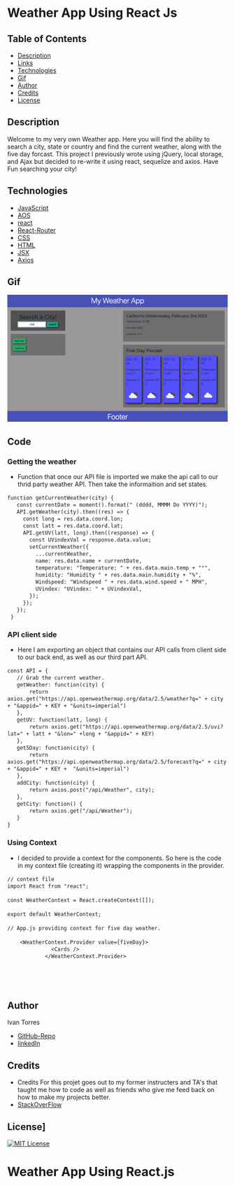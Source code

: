 # Weather App Using React Js

## Table of Contents
* [Description](#Description)
* [Links](#Links)
* [Technologies](#Technologies)
* [Gif](#Gif)
* [Author](#Author)
* [Credits](#Credits)
* [License](#License)

## Description 
Welcome to my very own Weather app. Here you will find the ability to search a city, state or country and find the current weather, along with the five day forcast. This project I previously wrote using jQuery, local storage, and Ajax but decided to re-write it using react, sequelize and axios. Have Fun searching your city!


## Technologies
* [JavaScript](https://www.w3schools.com/js/)
* [AOS](https://michalsnik.github.io/aos/)
* [react](https://reactjs.org/)
* [React-Router](https://reactrouter.com/)
* [CSS](https://www.w3schools.com/css/)
* [HTML](https://www.w3schools.com/html/)
* [JSX](https://reactjs.org/docs/introducing-jsx.html)
* [Axios](https://www.npmjs.com/package/axios)



## Gif
![Gif](./assets/ReactWeather2.gif)

## Code

### Getting the weather
 - Function that once our API file is imported we make the api call to our thrid party weather API. Then take the informaition and set states. 

 ```
 function getCurrentWeather(city) {
    const currentDate = moment().format(" (dddd, MMMM Do YYYY)");
    API.getWeather(city).then((res) => {
      const long = res.data.coord.lon;
      const latt = res.data.coord.lat;
      API.getUV(latt, long).then((response) => {
        const UVindexVal = response.data.value;
        setCurrentWeather({
          ...currentWeather,
          name: res.data.name + currentDate,
          temperature: "Temperature: " + res.data.main.temp + "°",
          humidity: "Humidity " + res.data.main.humidity + "%",
          Windspeed: "Windspeed " + res.data.wind.speed + " MPH",
          UVindex: "UVindex: " + UVindexVal,
        });
      });
    });
  }
 ```

### API client side
 - Here I am exporting an object that contains our API calls from client side to our back end, as well as our third part API.

 ```
const API = {
    // Grab the current weather. 
    getWeather: function(city) {
        return axios.get("https://api.openweathermap.org/data/2.5/weather?q=" + city + "&appid=" + KEY + "&units=imperial")
    },
    getUV: function(latt, long) {
        return axios.get("https://api.openweathermap.org/data/2.5/uvi?lat=" + latt + "&lon=" +long + "&appid=" + KEY)
    },
    get5Day: function(city) {
        return axios.get("https://api.openweathermap.org/data/2.5/forecast?q=" + city + "&appid=" + KEY +  "&units=imperial")
    },
    addCity: function(city) {
        return axios.post("/api/Weather", city);
    },
    getCity: function() {
        return axios.get("/api/Weather");
    }
}
 ```

 ### Using Context

- I decided to provide a context for the components. So here is the code in my context file (creating it) wrapping the components in the provider. 

```
// context file
import React from "react";

const WeatherContext = React.createContext([]);

export default WeatherContext;

// App.js providing context for five day weather.

    <WeatherContext.Provider value={fiveDay}>
              <Cards />
            </WeatherContext.Provider>





```


## Author
Ivan Torres
* [GitHub-Repo](https://github.com/IvanTorresMia)
* [linkedIn](www.linkedin.com/in/ivan-torres-0828931b2)

## Credits
* Credits For this projet goes out to my former instructers and TA's that taught me how to code as well as friends who give me feed back on how to make my projects better.
* [StackOverFlow](https://stackoverflow.com/)




## License]
[![MIT License](https://img.shields.io/badge/License-MIT-blue.svg)](https://www.mit.edu/~amini/LICENSE.md)
# Weather App Using React.js
